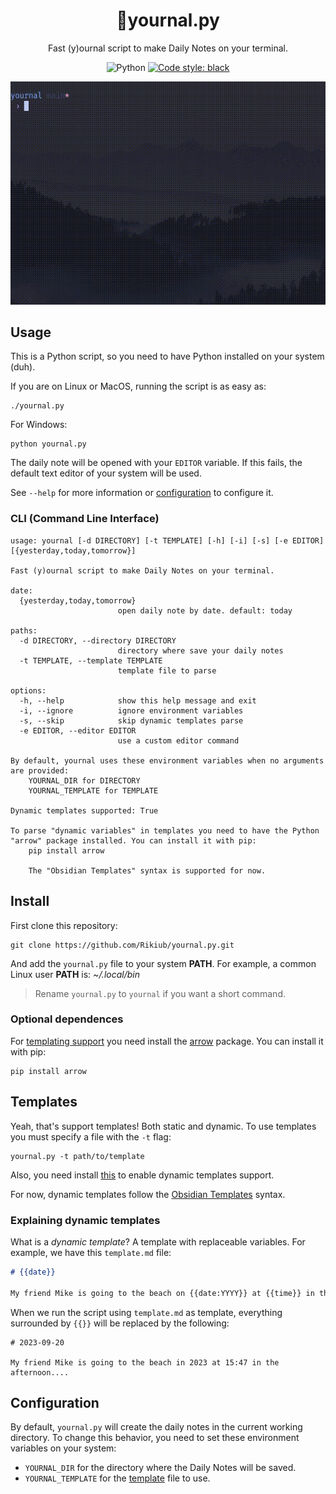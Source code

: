 <div align="center">

# 📓yournal.py
Fast (y)ournal script to make Daily Notes on your terminal.

![Python](https://img.shields.io/badge/python-default?logo=python)
[![Code style: black](https://img.shields.io/badge/code%20style-black-000000.svg)](https://github.com/psf/black)

![intro](intro.gif)

</div>

## Usage

This is a Python script, so you need to have Python installed on your system (duh).

If you are on Linux or MacOS, running the script is as easy as:

```shell
./yournal.py
```

For Windows:

```shell
python yournal.py
```

The daily note will be opened with your `EDITOR` variable. If this fails, the default text editor of your system will be used.

See `--help` for more information or [configuration](#configuration) to configure it.

### CLI (Command Line Interface)

```
usage: yournal [-d DIRECTORY] [-t TEMPLATE] [-h] [-i] [-s] [-e EDITOR] [{yesterday,today,tomorrow}]

Fast (y)ournal script to make Daily Notes on your terminal.

date:
  {yesterday,today,tomorrow}
                        open daily note by date. default: today

paths:
  -d DIRECTORY, --directory DIRECTORY
                        directory where save your daily notes
  -t TEMPLATE, --template TEMPLATE
                        template file to parse

options:
  -h, --help            show this help message and exit
  -i, --ignore          ignore environment variables
  -s, --skip            skip dynamic templates parse
  -e EDITOR, --editor EDITOR
                        use a custom editor command

By default, yournal uses these environment variables when no arguments are provided:
    YOURNAL_DIR for DIRECTORY
    YOURNAL_TEMPLATE for TEMPLATE

Dynamic templates supported: True

To parse "dynamic variables" in templates you need to have the Python "arrow" package installed. You can install it with pip:
    pip install arrow

    The "Obsidian Templates" syntax is supported for now.
```

## Install

First clone this repository:

```shell
git clone https://github.com/Rikiub/yournal.py.git
```

And add the `yournal.py` file to your system **PATH**. For example, a common Linux user **PATH** is: *~/.local/bin*

> Rename `yournal.py` to `yournal` if you want a short command.

### Optional dependences

For [templating support](#templating) you need install the [arrow](https://github.com/arrow-py/arrow) package. You can install it with pip:

```shell
pip install arrow
```

## Templates

Yeah, that's support templates! Both static and dynamic. To use templates you must specify a file with the `-t` flag:

```
yournal.py -t path/to/template
```

Also, you need install [this](#optional-dependences) to enable dynamic templates support.

For now, dynamic templates follow the [Obsidian Templates](https://help.obsidian.md/Plugins/Templates#Template+variables) syntax.

### Explaining dynamic templates

What is a *dynamic template*? A template with replaceable variables. For example, we have this `template.md` file:

```md
# {{date}}

My friend Mike is going to the beach on {{date:YYYY}} at {{time}} in the afternoon...
```

When we run the script using `template.md` as template, everything surrounded by `{{}}` will be replaced by the following:

```
# 2023-09-20

My friend Mike is going to the beach in 2023 at 15:47 in the afternoon....
```

## Configuration

By default, `yournal.py` will create the daily notes in the current working directory. To change this behavior, you need to set these environment variables on your system:

- `YOURNAL_DIR` for the directory where the Daily Notes will be saved.
- `YOURNAL_TEMPLATE` for the [template](#templating) file to use.
